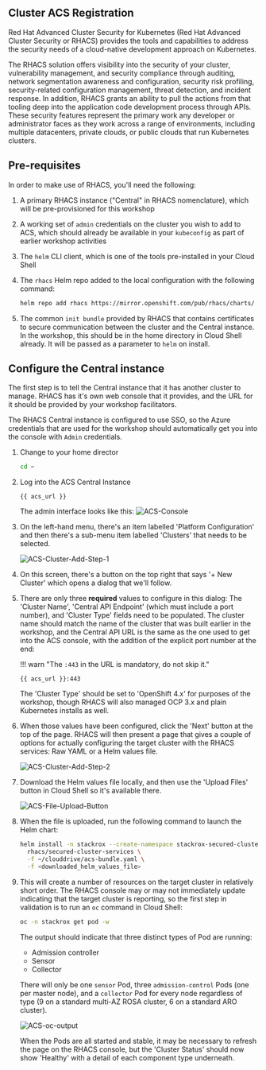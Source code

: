 ## Cluster ACS Registration

Red Hat Advanced Cluster Security for Kubernetes (Red Hat Advanced Cluster Security or RHACS) provides the tools and capabilities to address the security needs of a cloud-native development approach on Kubernetes.

The RHACS solution offers visibility into the security of your cluster, vulnerability management, and security compliance through auditing, network segmentation awareness and configuration, security risk profiling, security-related configuration management, threat detection, and incident response. In addition, RHACS grants an ability to pull the actions from that tooling deep into the application code development process through APIs.
These security features represent the primary work any developer or administrator faces as they work across a range of environments, including multiple datacenters, private clouds, or public clouds that run Kubernetes clusters.

## Pre-requisites

In order to make use of RHACS, you'll need the following:

1. A primary RHACS instance ("Central" in RHACS nomenclature), which will be pre-provisioned for this workshop
1. A working set of `admin` credentials on the cluster you wish to add to ACS, which should already be available in your `kubeconfig` as part of earlier workshop activities
1. The `helm` CLI client, which is one of the tools pre-installed in your Cloud Shell
1. The `rhacs` Helm repo added to the local configuration with the following command:

    ```bash
    helm repo add rhacs https://mirror.openshift.com/pub/rhacs/charts/
    ```

1. The common `init bundle` provided by RHACS that contains certificates to secure communication between the cluster and the Central instance. In the workshop, this should be in the home directory in Cloud Shell already. It will be passed as a parameter to `helm` on install.

## Configure the Central instance

The first step is to tell the Central instance that it has another cluster to manage. RHACS has it's own web console that it provides, and the URL for it should be provided by your workshop facilitators.

The RHACS Central instance is configured to use SSO, so the Azure credentials that are used for the workshop should automatically get you into the console with `Admin` credentials.

1. Change to your home director

    ```bash
    cd ~
    ```

1. Log into the ACS Central Instance

    ```
    {{ acs_url }}
    ```

    The admin interface looks like this: ![ACS-Console](acs-cluster-home.png)

1. On the left-hand menu, there's an item labelled 'Platform Configuration' and then there's a sub-menu item labelled 'Clusters' that needs to be selected.

    ![ACS-Cluster-Add-Step-1](acs-cluster-step-1.png)

1. On this screen, there's a button on the top right that says '+ New Cluster' which opens a dialog that we'll follow.

1. There are only three **required** values to configure in this dialog: The 'Cluster Name', 'Central API Endpoint' (which must include a port number), and 'Cluster Type' fields need to be populated. The cluster name should match the name of the cluster that was built earlier in the workshop, and the Central API URL is the same as the one used to get into the ACS console, with the addition of the explicit port number at the end:

    !!! warn "The `:443` in the URL is mandatory, do not skip it."

    ```
    {{ acs_url }}:443
    ```

    The 'Cluster Type' should be set to 'OpenShift 4.x' for purposes of the workshop, though RHACS will also managed OCP 3.x and plain Kubernetes installs as well.

1. When those values have been configured, click the 'Next' button at the top of the page. RHACS will then present a page that gives a couple of options for actually configuring the target cluster with the RHACS services: Raw YAML or a Helm values file.

    ![ACS-Cluster-Add-Step-2](acs-cluster-step-2.png)

1. Download the Helm values file locally, and then use the 'Upload Files' button in Cloud Shell so it's available there.

    ![ACS-File-Upload-Button](acs-upload.png)

1. When the file is uploaded, run the following command to launch the Helm chart:

    ```bash
    helm install -n stackrox --create-namespace stackrox-secured-cluster-services \
      rhacs/secured-cluster-services \
      -f ~/clouddrive/acs-bundle.yaml \
      -f <downloaded_helm_values_file>

    ```

1. This will create a number of resources on the target cluster in relatively short order. The RHACS console may or may not immediately update indicating that the target cluster is reporting, so the first step in validation is to run an `oc` command in Cloud Shell:

    ```bash
    oc -n stackrox get pod -w
    ```

    The output should indicate that three distinct types of Pod are running:

    - Admission controller
    - Sensor
    - Collector

    There will only be one `sensor` Pod, three `admission-control` Pods (one per master node), and a `collector` Pod for every node regardless of type (9 on a standard multi-AZ ROSA cluster, 6 on a standard ARO cluster).

    ![ACS-oc-output](acs-oc-output.png)

    When the Pods are all started and stable, it may be necessary to refresh the page on the RHACS console, but the 'Cluster Status' should now show 'Healthy' with a detail of each component type underneath.




